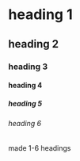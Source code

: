# heading 1
## heading 2
### heading 3
#### heading 4
##### heading 5
###### heading 6

made 1-6 headings
